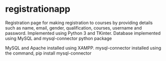 # registrationapp
Registration page for making registration to courses by providing details such as name, email, gender, qualification, courses, username and password.
Implemented using Python 3 and TKinter.
Database implemented using MySQL and mysql-connector python package

MySQL and Apache installed using XAMPP.
mysql-connector installed using the command,
pip install mysql-connector